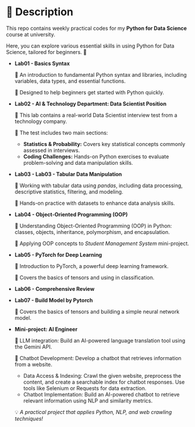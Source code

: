 # 📌 Description

This repo contains weekly practical codes for my **Python for Data Science** course at university.

Here, you can explore various essential skills in using Python for Data Science, tailored for beginners. 🚀

- **Lab01 - Basics Syntax**

  🔸 An introduction to fundamental Python syntax and libraries, including variables, data types, and essential functions.

  🔸 Designed to help beginners get started with Python quickly.

- **Lab02 - AI & Technology Department: Data Scientist Position**

  🔸 This lab contains a real-world Data Scientist interview test from a technology company.

  🔸 The test includes two main sections:

  - **Statistics & Probability:** Covers key statistical concepts commonly assessed in interviews.
  - **Coding Challenges:** Hands-on Python exercises to evaluate problem-solving and data manipulation skills.

- **Lab03 - Lab03 - Tabular Data Manipulation**

  🔸 Working with tabular data using _pandas_, including data processing, descriptive statistics, filtering, and modeling.

  🔸 Hands-on practice with datasets to enhance data analysis skills.

- **Lab04 - Object-Oriented Programming (OOP)**

  🔸 Understanding Object-Oriented Programming (OOP) in Python: classes, objects, inheritance, polymorphism, and encapsulation.

  🔸 Applying OOP concepts to _Student Management System_ mini-project.

- **Lab05 - PyTorch for Deep Learning**

  🔸 Introduction to PyTorch, a powerful deep learning framework.

  🔸 Covers the basics of tensors and using in classification.
  
- **Lab06 - Comprehensive Review**

- **Lab07 - Build Model by Pytorch**
  
  🔸 Covers the basics of tensors and building a simple neural network model.

- **Mini-project: AI Engineer**

  🔸 LLM integration: Build an AI-powered language translation tool using the Gemini API.

  🔸 Chatbot Development: Develop a chatbot that retrieves information from a website.
    - Data Access & Indexing: Crawl the given website, preprocess the content, and create a searchable index for chatbot responses. Use tools like Selenium or Requests for data extraction.
    - Chatbot Implementation: Build an AI-powered chatbot to retrieve relevant information using NLP and similarity metrics.
  
  💡 _A practical project that applies Python, NLP, and web crawling techniques!_

